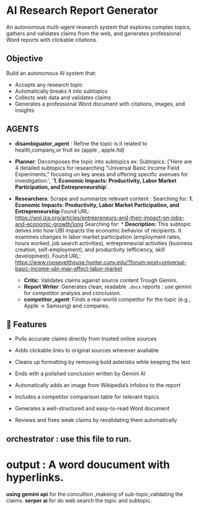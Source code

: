 # AI Research Report Generator


An autonomous multi-agent research system that explores complex topics, gathers and validates claims from the web, and generates professional Word reports with clickable citations.

##  Objective
Build an autonomous AI system that:
- Accepts any research topic
- Automatically breaks it into subtopics
- Collects web data and validates claims
- Generates a professional Word document with citations, images, and insights
  
##  AGENTS 

- **disambiguator_agent** : Refine the topic is it related to health,company,or fruit ex (apple , apple.ltd)

- **Planner**: Decomposes the topic into subtopics ex: Subtopics: ['Here are 4 detailed subtopics for researching "Universal Basic Income Field Experiments," focusing on key areas and offering specific avenues for investigation:', '**1. Economic Impacts: Productivity, Labor Market Participation, and Entrepreneurship**'.
- **Researchers**: Scrape and summarize relevant content  : Searching for: **1. Economic Impacts: Productivity, Labor Market Participation, and Entrepreneurship**
                                                                             Found URL: https://wol.iza.org/articles/entrepreneurs-and-their-impact-on-jobs-and-economic-growth/long
                                                                            Searching for: *   **Description:** This subtopic delves into how UBI impacts the economic behavior of recipients. It examines changes in labor market participation (employment rates, hours worked, job search activities), entrepreneurial activities (business creation, self-employment), and productivity (efficiency, skill development).
                                                                                  Found URL: https://www.roosevelthouse.hunter.cuny.edu/?forum-post=universal-basic-income-ubi-may-affect-labor-market

  - **Critic**: Validates claims against source content Trough Gemini.
  - **Report Writer**: Generates clean, readable `.docx` reports  : use gemini for competitor analysis and conclusion.
  - **competitor_agent**: Finds a real-world competitor for the topic (e.g., Apple → Samsung) and compares.

## 🚀 Features

- Pulls accurate claims directly from trusted online sources

- Adds clickable links to original sources wherever available

- Cleans up formatting by removing bold asterisks while keeping the text

- Ends with a polished conclusion written by Gemini AI

- Automatically adds an image from Wikipedia’s infobox to the report

- Includes a competitor comparison table for relevant topics

- Generates a well-structured and easy-to-read Word document

- Reviews and fixes weak claims by revalidating them automatically

## orchestrator : use this file to run.

# output : A word doucument with hyperlinks.

**using gemini api** for the concultion ,makeing of sub-topic,validating the claims.
**serper ai** for do web search the topic and subtopic.



